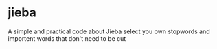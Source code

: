 # jieba
A simple and practical code about Jieba
select you own stopwords and importent words that don't need to be cut 
